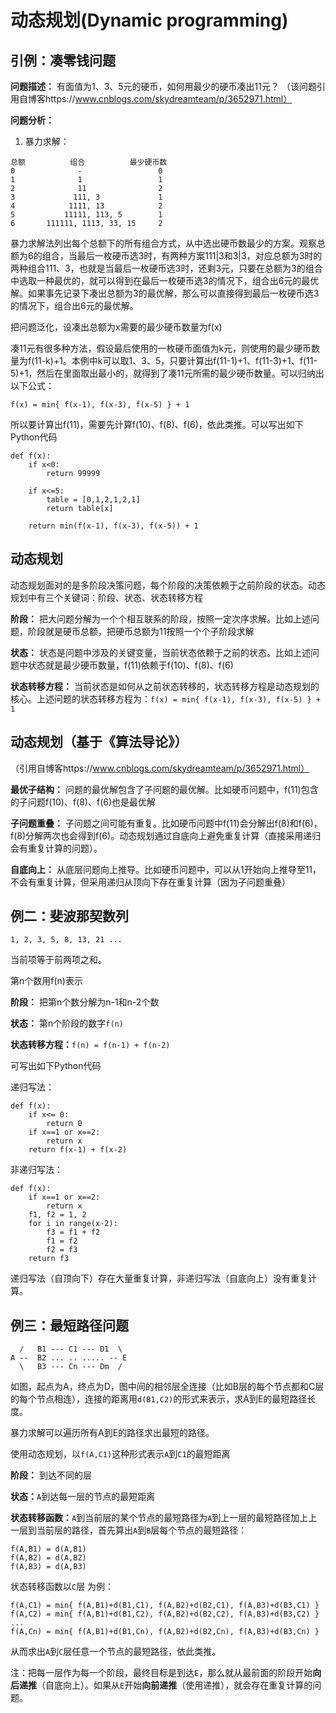 # 动态规划(Dynamic programming)

## 引例：凑零钱问题

**问题描述：**
有面值为1、3、5元的硬币，如何用最少的硬币凑出11元？
（该问题引用自博客https://www.cnblogs.com/skydreamteam/p/3652971.html）

**问题分析：**
1. 暴力求解：
```
总额          组合          最少硬币数
0              -                 0
1              1                 1
2              11                2
3             111, 3             1
4            1111, 13            2
5           11111, 113, 5        1
6       111111, 1113, 33, 15     2
```
 暴力求解法列出每个总额下的所有组合方式，从中选出硬币数最少的方案。观察总额为6的组合，当最后一枚硬币选3时，有两种方案111|3和3|3，对应总额为3时的两种组合111、3，也就是当最后一枚硬币选3时，还剩3元，只要在总额为3的组合中选取一种最优的，就可以得到在最后一枚硬币选3的情况下，组合出6元的最优解。如果事先记录下凑出总额为3的最优解，那么可以直接得到最后一枚硬币选3的情况下，组合出6元的最优解。
&nbsp;

把问题泛化，设凑出总额为x需要的最少硬币数量为f(x)
&nbsp;

凑11元有很多种方法，假设最后使用的一枚硬币面值为k元，则使用的最少硬币数量为f(11-k)+1。本例中k可以取1、3、5，只要计算出f(11-1)+1、f(11-3)+1、f(11-5)+1，然后在里面取出最小的，就得到了凑11元所需的最少硬币数量。可以归纳出以下公式：
```
f(x) = min{ f(x-1), f(x-3), f(x-5) } + 1
```
所以要计算出f(11)，需要先计算f(10)、f(8)、f(6)，依此类推。可以写出如下Python代码
```
def f(x):
    if x<0:
        return 99999

    if x<=5:
        table = [0,1,2,1,2,1]
        return table[x]

    return min(f(x-1), f(x-3), f(x-5)) + 1
```

## 动态规划
动态规划面对的是多阶段决策问题，每个阶段的决策依赖于之前阶段的状态。动态规划中有三个关键词：阶段、状态、状态转移方程
&nbsp;

**阶段：**
把大问题分解为一个个相互联系的阶段，按照一定次序求解。比如上述问题，阶段就是硬币总额，把硬币总额为11按照一个个子阶段求解
&nbsp;

**状态：**
状态是问题中涉及的关键变量，当前状态依赖于之前的状态。比如上述问题中状态就是最少硬币数量，f(11)依赖于f(10)、f(8)、f(6)
&nbsp;

**状态转移方程：**
当前状态是如何从之前状态转移的，状态转移方程是动态规划的核心。上述问题的状态转移方程为：```f(x) = min{ f(x-1), f(x-3), f(x-5) } + 1```

## 动态规划（基于《算法导论》）
（引用自博客https://www.cnblogs.com/skydreamteam/p/3652971.html）
&nbsp;

**最优子结构：**
问题的最优解包含了子问题的最优解。比如硬币问题中，f(11)包含的子问题f(10)、f(8)、f(6)也是最优解
&nbsp;

**子问题重叠：**
子问题之间可能有重复。比如硬币问题中f(11)会分解出f(8)和f(6)，f(8)分解两次也会得到f(6)。动态规划通过自底向上避免重复计算（直接采用递归会有重复计算的问题）。
&nbsp;

**自底向上：**
从底层问题向上推导。比如硬币问题中，可以从1开始向上推导至11，不会有重复计算，但采用递归从顶向下存在重复计算（因为子问题重叠）

## 例二：斐波那契数列
```
1, 2, 3, 5, 8, 13, 21 ...
```
当前项等于前两项之和。

第n个数用f(n)表示

**阶段：**
把第n个数分解为n-1和n-2个数

**状态：**
第n个阶段的数字```f(n)```

**状态转移方程：**```f(n) = f(n-1) + f(n-2)```

可写出如下Python代码

递归写法：
```
def f(x):
    if x<= 0:
        return 0
    if x==1 or x==2:
        return x
    return f(x-1) + f(x-2)
```

非递归写法：
```
def f(x):
    if x==1 or x==2:
        return x
    f1, f2 = 1, 2
    for i in range(x-2):
        f3 = f1 + f2
        f1 = f2
        f2 = f3
    return f3
```

递归写法（自顶向下）存在大量重复计算，非递归写法（自底向上）没有重复计算。

## 例三：最短路径问题
```
  /   B1 --- C1 --- D1  \
A --  B2 ... .. ..... -- E
  \   B3 --- Cn --- Dm  /
```
如图，起点为A，终点为D，图中间的相邻层全连接（比如B层的每个节点都和C层的每个节点相连），连接的距离用```d(B1,C2)```的形式来表示，求A到E的最短路径长度。
&nbsp;

暴力求解可以遍历所有A到E的路径求出最短的路径。

使用动态规划，以```f(A,C1)```这种形式表示```A```到```C1```的最短距离

**阶段：**
到达不同的层

**状态：**```A```到达每一层的节点的最短距离

**状态转移函数：**```A```到当前层的某个节点的最短路径为```A```到上一层的最短路径加上上一层到当前层的路径，首先算出```A```到```B```层每个节点的最短路径：
```
f(A,B1) = d(A,B1)
f(A,B2) = d(A,B2)
f(A,B3) = d(A,B3)
```

状态转移函数以```C```层 为例：
```
f(A,C1) = min{ f(A,B1)+d(B1,C1), f(A,B2)+d(B2,C1), f(A,B3)+d(B3,C1) }
f(A,C2) = min{ f(A,B1)+d(B1,C2), f(A,B2)+d(B2,C2), f(A,B3)+d(B3,C2) }
...
f(A,Cn) = min{ f(A,B1)+d(B1,Cn), f(A,B2)+d(B2,Cn), f(A,B3)+d(B3,Cn) }
```
从而求出```A```到```C```层任意一个节点的最短路径，依此类推。

注：把每一层作为每一个阶段，最终目标是到达```E```，那么就从最前面的阶段开始**向后递推**（自底向上）。如果从```E```开始**向前递推**（使用递推），就会存在重复计算的问题。
